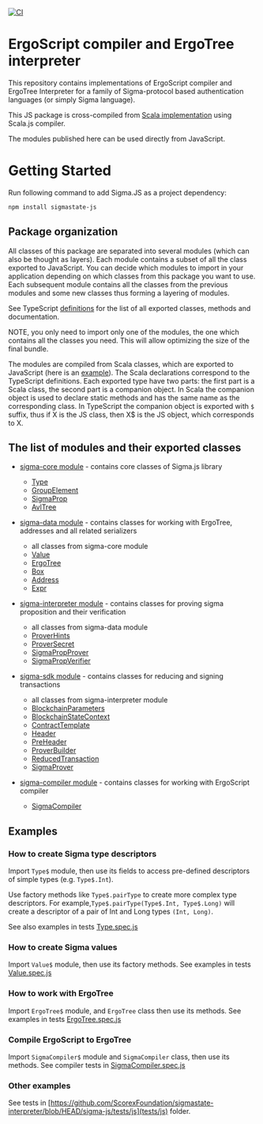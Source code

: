 [![CI](https://github.com/ScorexFoundation/sigmastate-interpreter/actions/workflows/ci.yml/badge.svg)](https://github.com/ScorexFoundation/sigmastate-interpreter/actions/workflows/ci.yml)

# ErgoScript compiler and ErgoTree interpreter

This repository contains implementations of ErgoScript compiler and ErgoTree
Interpreter for a family of Sigma-protocol based authentication languages (or simply
Sigma language).

This JS package is cross-compiled from [Scala
implementation](https://github.com/ScorexFoundation/sigmastate-interpreter) using Scala.js
compiler.

The modules published here can be used directly from JavaScript.

# Getting Started

Run following command to add Sigma.JS as a project dependency:

```bash
npm install sigmastate-js
```

## Package organization

All classes of this package are separated into several modules (which can also be thought
as layers). Each module contains a subset of all the class exported to JavaScript. You can
decide which modules to import in your application depending on which classes from this
package you want to use. 
Each subsequent module contains all the classes from the previous modules and some new
classes thus forming a layering of modules.

See TypeScript [definitions](https://github.com/ScorexFoundation/sigmastate-interpreter/blob/HEAD/sigma-js/sigmastate-js.d.ts) for the list of all exported classes,
methods and documentation.

NOTE, you only need to import only one of the modules, the one which contains all the
classes you need. This will allow optimizing the size of the final bundle.

The modules are compiled from Scala classes, which are exported to JavaScript (here is an
[example](https://github.com/ScorexFoundation/sigmastate-interpreter/blob/HEAD/core/js/src/main/scala/sigma/js/Type.scala)).
The Scala declarations correspond to the TypeScript definitions. 
Each exported type have two parts: the first part is a Scala class, the second part is a
companion object. In Scala the companion object is used to declare static methods and has
the same name as the corresponding class. In TypeScript the companion object is exported
with `$` suffix, thus if X is the JS class, then X$ is the JS object, which corresponds to X.

## The list of modules and their exported classes
- [sigma-core module](https://github.com/ScorexFoundation/sigmastate-interpreter/blob/HEAD/core/js) - contains core classes of Sigma.js library
  - [Type](https://github.com/ScorexFoundation/sigmastate-interpreter/blob/HEAD/HEAD/core/js/src/main/scala/sigma/js/Type.scala)
  - [GroupElement](https://github.com/ScorexFoundation/sigmastate-interpreter/blob/HEAD/core/js/src/main/scala/sigma/js/GroupElement.scala)
  - [SigmaProp](https://github.com/ScorexFoundation/sigmastate-interpreter/blob/HEAD/core/js/src/main/scala/sigma/js/SigmaProp.scala)
  - [AvlTree](https://github.com/ScorexFoundation/sigmastate-interpreter/blob/HEAD/core/js/src/main/scala/sigma/js/AvlTree.scala)
  
- [sigma-data module](https://github.com/ScorexFoundation/sigmastate-interpreter/blob/HEAD/data/js) - contains classes for working with ErgoTree, addresses and all related serializers 
  - all classes from sigma-core module
  - [Value](https://github.com/ScorexFoundation/sigmastate-interpreter/blob/HEAD/data/js/src/main/scala/sigma/js/Value.scala)
  - [ErgoTree](https://github.com/ScorexFoundation/sigmastate-interpreter/blob/HEAD/data/js/src/main/scala/sigma/ast/js/ErgoTree.scala)
  - [Box](https://github.com/ScorexFoundation/sigmastate-interpreter/blob/HEAD/data/js/src/main/scala/sigma/js/Box.scala)
  - [Address](https://github.com/ScorexFoundation/sigmastate-interpreter/blob/HEAD/data/js/src/main/scala/org/ergoplatform/js/Address.scala)
  - [Expr](https://github.com/ScorexFoundation/sigmastate-interpreter/blob/HEAD/data/js/src/main/scala/sigma/ast/js/Expr.scala)
  
- [sigma-interpreter module](https://github.com/ScorexFoundation/sigmastate-interpreter/blob/HEAD/interpreter/js) - contains classes for proving sigma proposition and their verification 
  - all classes from sigma-data module
  - [ProverHints](https://github.com/ScorexFoundation/sigmastate-interpreter/blob/HEAD/interpreter/js/src/main/scala/sigma/interpreter/js/ProverHints.scala)
  - [ProverSecret](https://github.com/ScorexFoundation/sigmastate-interpreter/blob/HEAD/interpreter/js/src/main/scala/sigma/interpreter/js/ProverSecret.scala)
  - [SigmaPropProver](https://github.com/ScorexFoundation/sigmastate-interpreter/blob/HEAD/interpreter/js/src/main/scala/sigma/interpreter/js/SigmaPropProver.scala)
  - [SigmaPropVerifier](https://github.com/ScorexFoundation/sigmastate-interpreter/blob/HEAD/interpreter/js/src/main/scala/sigma/interpreter/js/SigmaPropVerifier.scala)

- [sigma-sdk module](https://github.com/ScorexFoundation/sigmastate-interpreter/blob/HEAD/sdk/js) - contains classes for reducing and signing transactions
  - all classes from sigma-interpreter module
  - [BlockchainParameters](https://github.com/ScorexFoundation/sigmastate-interpreter/blob/HEAD/sdk/js/src/main/scala/org/ergoplatform/sdk/js/BlockchainParameters.scala)
  - [BlockchainStateContext](https://github.com/ScorexFoundation/sigmastate-interpreter/blob/HEAD/sdk/js/src/main/scala/org/ergoplatform/sdk/js/BlockchainStateContext.scala)
  - [ContractTemplate](https://github.com/ScorexFoundation/sigmastate-interpreter/blob/HEAD/sdk/js/src/main/scala/org/ergoplatform/sdk/js/ContractTemplate.scala)
  - [Header](https://github.com/ScorexFoundation/sigmastate-interpreter/blob/HEAD/sdk/js/src/main/scala/org/ergoplatform/sdk/js/Header.scala)
  - [PreHeader](https://github.com/ScorexFoundation/sigmastate-interpreter/blob/HEAD/sdk/js/src/main/scala/org/ergoplatform/sdk/js/PreHeader.scala)
  - [ProverBuilder](https://github.com/ScorexFoundation/sigmastate-interpreter/blob/HEAD/sdk/js/src/main/scala/org/ergoplatform/sdk/js/ProverBuilder.scala)
  - [ReducedTransaction](https://github.com/ScorexFoundation/sigmastate-interpreter/blob/HEAD/sdk/js/src/main/scala/org/ergoplatform/sdk/js/ReducedTransaction.scala)
  - [SigmaProver](https://github.com/ScorexFoundation/sigmastate-interpreter/blob/HEAD/sdk/js/src/main/scala/org/ergoplatform/sdk/js/SigmaProver.scala)

- [sigma-compiler module](https://github.com/ScorexFoundation/sigmastate-interpreter/blob/HEAD/sc/js) - contains classes for working with ErgoScript compiler
  - [SigmaCompiler](https://github.com/ScorexFoundation/sigmastate-interpreter/blob/HEAD/sc/js/src/main/scala/sigmastate/lang/js/SigmaCompiler.scala)
  
## Examples

### How to create Sigma type descriptors

Import `Type$` module, then use its fields to access pre-defined descriptors of simple
types (e.g. `Type$.Int`).

Use factory methods like `Type$.pairType` to create more complex type descriptors. For
example,`Type$.pairType(Type$.Int, Type$.Long)` will create a descriptor of a pair of Int
and Long types `(Int, Long)`.

See also examples in tests [Type.spec.js](https://github.com/ScorexFoundation/sigmastate-interpreter/blob/HEAD/sigma-js/tests/js/Type.spec.js)

### How to create Sigma values

Import `Value$` module, then use its factory methods.
See examples in tests [Value.spec.js](https://github.com/ScorexFoundation/sigmastate-interpreter/blob/HEAD/sigma-js/tests/js/Value.spec.js)

### How to work with ErgoTree

Import `ErgoTree$` module, and `ErgoTree` class then use its methods.
See examples in tests [ErgoTree.spec.js](https://github.com/ScorexFoundation/sigmastate-interpreter/blob/HEAD/sigma-js/tests/js/ErgoTree.spec.js)

### Compile ErgoScript to ErgoTree

Import `SigmaCompiler$` module and `SigmaCompiler` class, then use its methods.
See compiler tests in [SigmaCompiler.spec.js](https://github.com/ScorexFoundation/sigmastate-interpreter/blob/HEAD/sigma-js/tests/js/SigmaCompiler.spec.js)

### Other examples
See tests in [https://github.com/ScorexFoundation/sigmastate-interpreter/blob/HEAD/sigma-js/tests/js](tests/js) folder.
